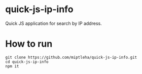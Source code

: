 # quick-js-ip-info
Quick JS application for search by IP address.

# How to run
```
git clone https://github.com/miptleha/quick-js-ip-info.git
cd quick-js-ip-info
npm it
```
